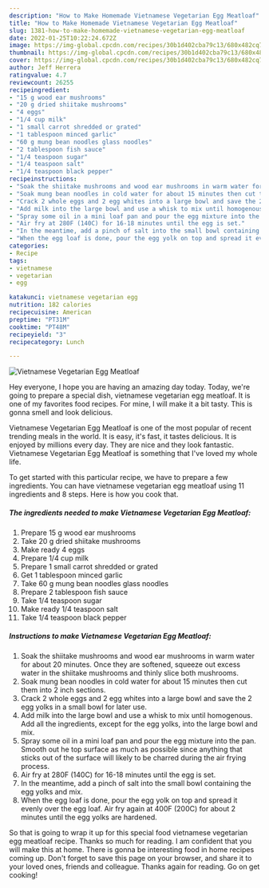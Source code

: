 ```yaml
---
description: "How to Make Homemade Vietnamese Vegetarian Egg Meatloaf"
title: "How to Make Homemade Vietnamese Vegetarian Egg Meatloaf"
slug: 1381-how-to-make-homemade-vietnamese-vegetarian-egg-meatloaf
date: 2022-01-25T10:22:24.672Z
image: https://img-global.cpcdn.com/recipes/30b1d402cba79c13/680x482cq70/vietnamese-vegetarian-egg-meatloaf-recipe-main-photo.jpg
thumbnail: https://img-global.cpcdn.com/recipes/30b1d402cba79c13/680x482cq70/vietnamese-vegetarian-egg-meatloaf-recipe-main-photo.jpg
cover: https://img-global.cpcdn.com/recipes/30b1d402cba79c13/680x482cq70/vietnamese-vegetarian-egg-meatloaf-recipe-main-photo.jpg
author: Jeff Herrera
ratingvalue: 4.7
reviewcount: 26255
recipeingredient:
- "15 g wood ear mushrooms"
- "20 g dried shiitake mushrooms"
- "4 eggs"
- "1/4 cup milk"
- "1 small carrot shredded or grated"
- "1 tablespoon minced garlic"
- "60 g mung bean noodles glass noodles"
- "2 tablespoon fish sauce"
- "1/4 teaspoon sugar"
- "1/4 teaspoon salt"
- "1/4 teaspoon black pepper"
recipeinstructions:
- "Soak the shiitake mushrooms and wood ear mushrooms in warm water for about 20 minutes. Once they are softened, squeeze out excess water in the shiitake mushrooms and thinly slice both mushrooms."
- "Soak mung bean noodles in cold water for about 15 minutes then cut them into 2 inch sections."
- "Crack 2 whole eggs and 2 egg whites into a large bowl and save the 2 egg yolks in a small bowl for later use."
- "Add milk into the large bowl and use a whisk to mix until homogenous. Add all the ingredients, except for the egg yolks, into the large bowl and mix."
- "Spray some oil in a mini loaf pan and pour the egg mixture into the pan. Smooth out he top surface as much as possible since anything that sticks out of the surface will likely to be charred during the air frying process."
- "Air fry at 280F (140C) for 16-18 minutes until the egg is set."
- "In the meantime, add a pinch of salt into the small bowl containing the egg yolks and mix."
- "When the egg loaf is done, pour the egg yolk on top and spread it evenly over the egg loaf. Air fry again at 400F (200C) for about 2 minutes until the egg yolks are hardened."
categories:
- Recipe
tags:
- vietnamese
- vegetarian
- egg

katakunci: vietnamese vegetarian egg 
nutrition: 182 calories
recipecuisine: American
preptime: "PT31M"
cooktime: "PT48M"
recipeyield: "3"
recipecategory: Lunch

---
```



![Vietnamese Vegetarian Egg Meatloaf](https://img-global.cpcdn.com/recipes/30b1d402cba79c13/680x482cq70/vietnamese-vegetarian-egg-meatloaf-recipe-main-photo.jpg)

Hey everyone, I hope you are having an amazing day today. Today, we're going to prepare a special dish, vietnamese vegetarian egg meatloaf. It is one of my favorites food recipes. For mine, I will make it a bit tasty. This is gonna smell and look delicious.



Vietnamese Vegetarian Egg Meatloaf is one of the most popular of recent trending meals in the world. It is easy, it's fast, it tastes delicious. It is enjoyed by millions every day. They are nice and they look fantastic. Vietnamese Vegetarian Egg Meatloaf is something that I've loved my whole life.


To get started with this particular recipe, we have to prepare a few ingredients. You can have vietnamese vegetarian egg meatloaf using 11 ingredients and 8 steps. Here is how you cook that.

<!--inarticleads1-->

##### The ingredients needed to make Vietnamese Vegetarian Egg Meatloaf:

1. Prepare 15 g wood ear mushrooms
1. Take 20 g dried shiitake mushrooms
1. Make ready 4 eggs
1. Prepare 1/4 cup milk
1. Prepare 1 small carrot shredded or grated
1. Get 1 tablespoon minced garlic
1. Take 60 g mung bean noodles glass noodles
1. Prepare 2 tablespoon fish sauce
1. Take 1/4 teaspoon sugar
1. Make ready 1/4 teaspoon salt
1. Take 1/4 teaspoon black pepper




<!--inarticleads2-->

##### Instructions to make Vietnamese Vegetarian Egg Meatloaf:

1. Soak the shiitake mushrooms and wood ear mushrooms in warm water for about 20 minutes. Once they are softened, squeeze out excess water in the shiitake mushrooms and thinly slice both mushrooms.
1. Soak mung bean noodles in cold water for about 15 minutes then cut them into 2 inch sections.
1. Crack 2 whole eggs and 2 egg whites into a large bowl and save the 2 egg yolks in a small bowl for later use.
1. Add milk into the large bowl and use a whisk to mix until homogenous. Add all the ingredients, except for the egg yolks, into the large bowl and mix.
1. Spray some oil in a mini loaf pan and pour the egg mixture into the pan. Smooth out he top surface as much as possible since anything that sticks out of the surface will likely to be charred during the air frying process.
1. Air fry at 280F (140C) for 16-18 minutes until the egg is set.
1. In the meantime, add a pinch of salt into the small bowl containing the egg yolks and mix.
1. When the egg loaf is done, pour the egg yolk on top and spread it evenly over the egg loaf. Air fry again at 400F (200C) for about 2 minutes until the egg yolks are hardened.




So that is going to wrap it up for this special food vietnamese vegetarian egg meatloaf recipe. Thanks so much for reading. I am confident that you will make this at home. There is gonna be interesting food in home recipes coming up. Don't forget to save this page on your browser, and share it to your loved ones, friends and colleague. Thanks again for reading. Go on get cooking!
